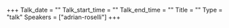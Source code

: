 +++
Talk_date = ""
Talk_start_time = ""
Talk_end_time = ""
Title = ""
Type = "talk"
Speakers = ["adrian-roselli"]
+++



